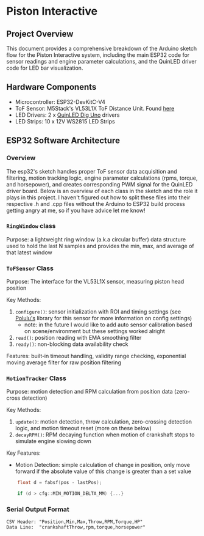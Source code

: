 # Piston Interactive

## Project Overview
This document provides a comprehensive breakdown of the Arduino sketch flow for the Piston Interactive system, including the main ESP32 code for sensor readings and engine parameter calculations, and the QuinLED driver code for LED bar visualization.

## Hardware Components
- Microcontroller: ESP32-DevKitC-V4
- ToF Sensor: M5Stack's VL53L1X ToF Distance Unit. Found [here](https://shop.m5stack.com/products/time-of-flight-distance-unit-vl53l1x?srsltid=AfmBOoprDGgPCZlY4ets509p4m7cXj-nKKdMHRDG5hY20O5jZdbu7gsj)
- LED Drivers: 2 x [QuinLED Dig Uno](https://quinled.info/quinled-dig-uno/) drivers
- LED Strips: 10 x 12V WS2815 LED Strips

## ESP32 Software Architecture

### Overview
The esp32's sketch handles proper ToF sensor data acquisition and filtering, motion tracking logic, engine parameter calculations (rpms, torque, and horsepower), and creates corresponding PWM signal for the QuinLED driver board. Below is an overview of each class in the sketch and the role it plays in this project. I haven't figured out how to split these files into their respective .h and .cpp files without the Arduino to ESP32 build process getting angry at me, so if you have advice let me know!

### `RingWindow` class
Purpose: a lightweight ring window (a.k.a circular buffer) data structure used to hold the last N samples and provides the min, max, and average of that latest window

### `ToFSensor` Class
Purpose: The interface for the VL53L1X sensor, measuring piston head position

Key Methods:
1. `configure()`: sensor initialization with ROI and timing settings (see [Polulu's](https://github.com/pololu/vl53l1x-arduino) library for this sensor for more information on config settings)
    - note: in the future I would like to add auto sensor calibration based on scene/environment but these settings worked alright
2. `read()`: position reading with EMA smoothing filter
3. `ready()`: non-blocking data availability check

Features: built-in timeout handling, validity range checking, exponential moving average filter for raw position filtering

### `MotionTracker` Class
Purpose: motion detection and RPM calculation from position data (zero-cross detection)

Key Methods:
1. `update()`: motion detection, throw calculation, zero-crossing detection logic, and motion timeout reset (more on these below)
2. `decayRPM()`: RPM decaying function when motion of crankshaft stops to simulate engine slowing down

Key Features:
- Motion Detection: simple calculation of change in position, only move forward if the absolute value of this change is greater than a set value
```cpp
    float d = fabsf(pos - lastPos);

    if (d > cfg::MIN_MOTION_DELTA_MM) {...}
```

### Serial Output Format
```
CSV Header: "Position,Min,Max,Throw,RPM,Torque,HP"
Data Line:  "crankshaftThrow,rpm,torque,horsepower"
```
